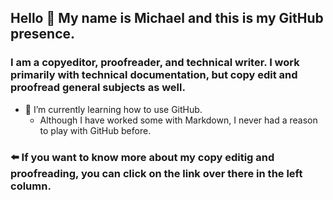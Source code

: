 ## Hello 👋 My name is Michael and this is my GitHub presence.

### I am a copyeditor, proofreader, and technical writer. I work primarily with technical documentation, but copy edit and proofread general subjects as well.

- 🌱 I’m currently learning how to use GitHub.
    - Although I have worked some with Markdown, I never had a reason to play with GitHub before.

### :arrow_left: If you want to know more about my copy editig and proofreading, you can click on the link over there in the left column.


<!--
**tech4802/tech4802** is a ✨ _special_ ✨ repository because its `README.md` (this file) appears on your GitHub profile.

Here are some ideas to get you started:

- 🔭 I’m currently working on ...
- 🌱 I’m currently learning ...
- 👯 I’m looking to collaborate on ...
- 🤔 I’m looking for help with ...
- 💬 Ask me about ...
- 📫 How to reach me: ...
- 😄 Pronouns: ...
- ⚡ Fun fact: ...
-->
